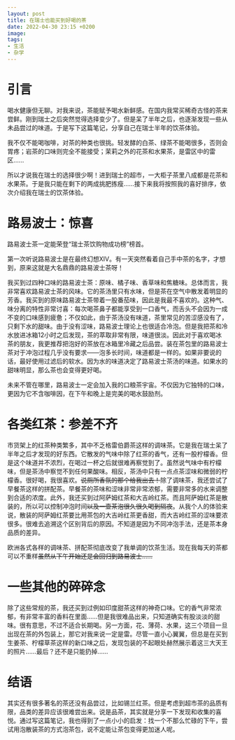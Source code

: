 ```yaml
---
layout: post
title: 在瑞士也能买到好喝的茶
date: 2022-04-30 23:15 +0200
image:
tags:
- 生活
- 杂学
---
```


# 引言

喝水健康但无聊。对我来说，茶能赋予喝水新鲜感。在国内我常买稀奇古怪的茶来尝鲜。刚到瑞士之后突然觉得选择变少了。但是呆了半年之后，也逐渐发现一些从未品尝过的味道。于是写下这篇笔记，分享自己在瑞士半年的饮茶体验。

我不仅不能喝咖啡，对茶的种类也很挑。轻发酵的白茶、绿茶不能喝很多，否则会胃疼；岩茶的口味则完全不能接受；茉莉之外的花茶和水果茶，是雷区中的雷区……

所以才说我在瑞士的选择很少啊！进到瑞士的超市，一大柜子茶里八成都是花茶和水果茶。于是我只能在剩下的两成挑肥拣瘦……接下来我将按照我的喜好排序，依次介绍我在瑞士的饮茶体验。

# 路易波士：惊喜

路易波士茶一定能荣登“瑞士茶饮购物成功榜”榜首。

第一次听说路易波士是在最终幻想XIV。有一天突然看着自己手中茶的名字，才想到，原来这就是大名鼎鼎的路易波士茶呀！

我买到过四种口味的路易波士茶：原味、橘子味、香草味和焦糖味。总体而言，我非常喜欢路易波士茶的风味。它的茶汤里只有水味，但是茶在空气中散发着明显的芳香。我买到的原味路易波士茶带着一股番茄味，因此是我最不喜欢的。这种气、味分离的特性非常讨喜：每次喝茶鼻子都能享受到一口香气，而舌头不会因为一成不变的口味感到疲惫；不仅如此，由于茶汤没有味道，茶里常见的苦涩感没有了，只剩下水的甜味。由于没有涩味，路易波士理论上也很适合冷泡。但是我把茶和冷水放进冰箱12小时之后发现，茶的萃取非常有限，味道很淡。因此对于喜欢喝冰茶的朋友，我更推荐把泡好的茶放在冰箱里冷藏之后品尝。装在茶包里的路易波士茶对于冲泡过程几乎没有要求——泡多长时间，味道都是一样的。如果非要说的话，最好使用过滤后的软水。因为水的味道决定了路易波士茶汤的味道。如果水的甜味明显，那么茶也会变得更好喝。

未来不管在哪里，路易波士一定会加入我的口粮茶宇宙。不仅因为它独特的口味，更因为它不含咖啡因，在下午和晚上是完美的喝水鼓励剂。

# 各类红茶：参差不齐

市货架上的红茶种类繁多，其中不乏格雷伯爵茶这样的调味茶。它是我在瑞士呆了半年之后才发现的好东西。它散发的气味中除了红茶的香气，还有一股柠檬香。但是这个味道并不浓烈，在喝过一杯之后就很难再察觉到了。虽然说气味中有柠檬味，但是茶汤中察觉不到任何果酸味。相反，茶汤中只有一点点茶涩味和微弱的柠檬香。很好喝，我很喜欢。~~说厕所香氛的那个给我出去！~~除了调味茶，我还尝试了早餐茶这样的拼配茶。早餐茶的茶味和涩味非常非常浓郁，需要非常多的水来调整到合适的浓度。此外，我还买到过阿萨姆红茶和大吉岭红茶。而且阿萨姆红茶是散装的，所以可以控制冲泡时间~~以及一壶茶泡很久很久喝到隔夜~~。从我个人的体验来说，散装的阿萨姆红茶要比用茶包的大吉岭红茶更香甜，而大吉岭红茶的涩味要浓很多。很难去追溯这个区别背后的原因。不知道是因为不同冲泡手法，还是茶本身品质的差异。

欧洲各式各样的调味茶、拼配茶彻底改变了我单调的饮茶生活。现在我每天的茶都可以不重样~~虽然从下午开始还是会回归到路易波士……~~

# 一些其他的碎碎念

除了这些常规的茶，我还买到过例如印度甜茶这样的神奇口味。它的香气非常浓郁，有非常丰富的香料在里面……但是我很难品出来，只知道确实有股淡淡的甜味。很有意思，不过不适合长期喝。另一方面，花、薄荷、水果，这三个项目一旦出现在茶的外包装上，那它对我来说一定是雷。尽管一直小心翼翼，但总是在买到生姜茶、柠檬草茶这样的新口味之后，发现包装的不起眼处赫然展示着这三大天王的照片……最后？还不是只能扔掉……

# 结语

其实还有很多著名的茶还没有品尝过，比如锡兰红茶。但是考虑到超市茶的品质有限，品类的差异应该很难尝出来。说是品茶，其实就是分享一下发现和收集的喜悦。通过写这篇笔记，我也得到了一点小小的启发：找一个不那么忙碌的下午，尝试用泡散装茶的方式泡茶包，说不定能让茶包变得更加迷人呢。
